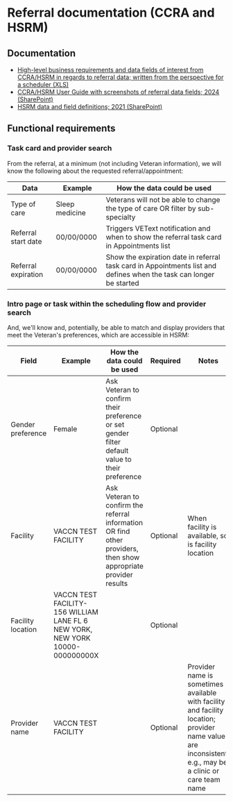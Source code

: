 # Referral documentation (CCRA and HSRM)

## Documentation 

- [High-level business requirements and data fields of interest from CCRA/HSRM in regards to referral data; written from the perspective for a scheduler (XLS)](https://github.com/department-of-veterans-affairs/va.gov-team/files/14936442/ccra_eps_final_nsrreqt_table.xlsx)
- [CCRA/HSRM User Guide with screenshots of referral data fields; 2024 (SharePoint)](https://dvagov.sharepoint.com/sites/vacovha/DUSHCC/DC/DO/CI/CCRA/Documents/Forms/AllItems.aspx?id=%2Fsites%2Fvacovha%2FDUSHCC%2FDC%2FDO%2FCI%2FCCRA%2FDocuments%2FHSRM%20Build%2024.0%20Files%2Fccra_hsrm_va_end_user_guide_release_24.0.pdf&parent=%2Fsites%2Fvacovha%2FDUSHCC%2FDC%2FDO%2FCI%2FCCRA%2FDocuments%2FHSRM%20Build%2024.0%20Files)
- [HSRM data and field definitions; 2021 (SharePoint)](https://dvagov.sharepoint.com/sites/VHACCPIR/KMSVID/KMS%20Documents/Forms/Docs.aspx?id=%2Fsites%2FVHACCPIR%2FKMSVID%2FKMS%20Documents%2FHSRM%20%28CCRA%29%2FData%20Entities%20and%20Field%20Definitions-v25-20210519.pdf&parent=%2Fsites%2FVHACCPIR%2FKMSVID%2FKMS%20Documents%2FHSRM%20%28CCRA%29)

## Functional requirements  

### Task card and provider search 

From the referral, at a minimum (not including Veteran information), we will know the following about the requested referral/appointment: 

| Data  |  Example  | How the data could be used |
| ------------- | ------------- | -------------
| Type of care | Sleep medicine | Veterans will not be able to change the type of care OR filter by sub-specialty |
| Referral start date | 00/00/0000 | Triggers VEText notification and when to show the referral task card in Appointments list |
| Referral expiration | 00/00/0000 | Show the expiration date in referral task card in Appointments list and defines when the task can longer be started |

### Intro page or task within the scheduling flow and provider search 

And, we'll know and, potentially, be able to match and display providers that meet the Veteran's preferences, which are accessible in HSRM:

| Field  |  Example  | How the data could be used | Required | Notes |
| ------------- | ------------- | ------------- | ------------- | -------------
| Gender preference | Female | Ask Veteran to confirm their preference or set gender filter default value to their preference | Optional |  |
| Facility | VACCN TEST FACILITY | Ask Veteran to confirm the referral information OR find other providers, then show appropriate provider results | Optional | When facility is available, so is facility location |
| Facility location | VACCN TEST FACILITY-156 WILLIAM LANE FL 6 NEW YORK, NEW YORK 10000-000000000X |  | Optional |  |
| Provider name | VACCN TEST FACILITY |  | Optional | Provider name is sometimes available with facility and facility location; provider name values are inconsistent, e.g., may be a clinic or care team name |
